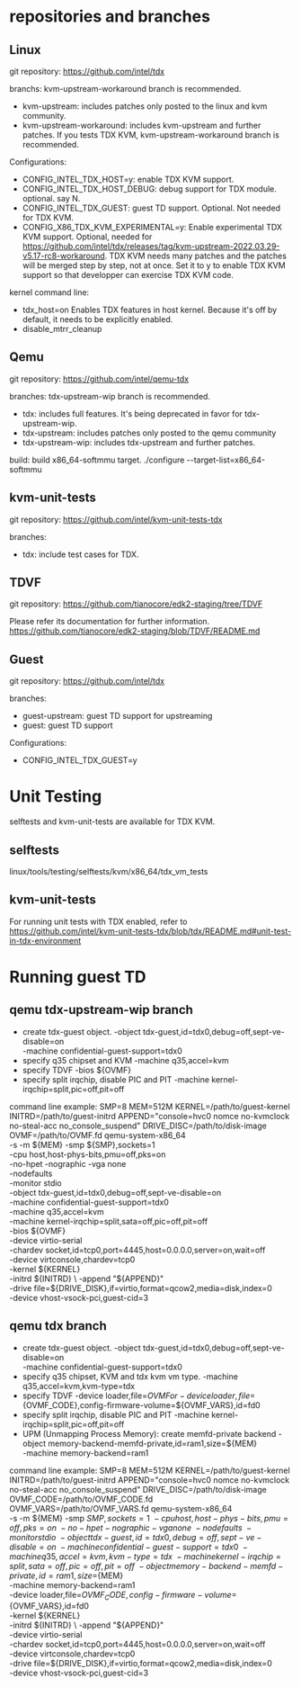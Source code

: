repositories and branches
=========================
Linux
-----
git repository:
https://github.com/intel/tdx

branchs:
kvm-upstream-workaround branch is recommended.
- kvm-upstream: includes patches only posted to the linux and kvm community.
- kvm-upstream-workaround: includes kvm-upstream and further patches.
If you tests TDX KVM, kvm-upstream-workaround branch is recommended.

Configurations:
- CONFIG_INTEL_TDX_HOST=y: enable TDX KVM support.
- CONFIG_INTEL_TDX_HOST_DEBUG: debug support for TDX module. optional. say N.
- CONFIG_INTEL_TDX_GUEST: guest TD support.  Optional. Not needed for TDX KVM.
- CONFIG_X86_TDX_KVM_EXPERIMENTAL=y: Enable experimental TDX KVM support.
  Optional, needed for
  https://github.com/intel/tdx/releases/tag/kvm-upstream-2022.03.29-v5.17-rc8-workaround. TDX
  KVM needs many patches and the patches will be merged step by step, not at
  once. Set it to y to enable TDX KVM support so that developper can exercise
  TDX KVM code.

kernel command line:
- tdx_host=on
  Enables TDX features in host kernel. Because it's off by default, it needs to be
  explicitly enabled.
- disable_mtrr_cleanup

Qemu
----
git repository:
https://github.com/intel/qemu-tdx

branches:
tdx-upstream-wip branch is recommended.
- tdx: includes full features.  It's being deprecated in favor for tdx-upstream-wip.
- tdx-upstream: includes patches only posted to the qemu community
- tdx-upstream-wip: includes tdx-upstream and further patches.

build:
build x86_64-softmmu target.
./configure --target-list=x86_64-softmmu

kvm-unit-tests
--------------
git repository:
https://github.com/intel/kvm-unit-tests-tdx

branches:
- tdx: include test cases for TDX.

TDVF
----
git repository:
https://github.com/tianocore/edk2-staging/tree/TDVF

Please refer its documentation for further information.
https://github.com/tianocore/edk2-staging/blob/TDVF/README.md

Guest
-----
git repository:
https://github.com/intel/tdx

branches:
- guest-upstream: guest TD support for upstreaming
- guest: guest TD support

Configurations:
- CONFIG_INTEL_TDX_GUEST=y

Unit Testing
============
selftests and kvm-unit-tests are available for TDX KVM.

selftests
---------
linux/tools/testing/selftests/kvm/x86_64/tdx_vm_tests

kvm-unit-tests
--------------
For running unit tests with TDX enabled, refer to
https://github.com/intel/kvm-unit-tests-tdx/blob/tdx/README.md#unit-test-in-tdx-environment


Running guest TD
================
qemu tdx-upstream-wip branch
----------------------------
- create tdx-guest object.
  -object tdx-guest,id=tdx0,debug=off,sept-ve-disable=on \
  -machine confidential-guest-support=tdx0
- specify q35 chipset and KVM
  -machine q35,accel=kvm
- specify TDVF
  -bios ${OVMF}
- specify split irqchip, disable PIC and PIT
  -machine kernel-irqchip=split,pic=off,pit=off

command line example:
SMP=8
MEM=512M
KERNEL=/path/to/guest-kernel
INITRD=/path/to/guest-initrd
APPEND="console=hvc0 nomce no-kvmclock no-steal-acc no_console_suspend"
DRIVE_DISC=/path/to/disk-image
OVMF=/path/to/OVMF.fd
qemu-system-x86_64 \
    -s -m ${MEM} -smp ${SMP},sockets=1 \
    -cpu host,host-phys-bits,pmu=off,pks=on \
    -no-hpet -nographic -vga none \
    -nodefaults \
    -monitor stdio \
    -object tdx-guest,id=tdx0,debug=off,sept-ve-disable=on \
    -machine confidential-guest-support=tdx0 \
    -machine q35,accel=kvm \
    -machine kernel-irqchip=split,sata=off,pic=off,pit=off \
    -bios ${OVMF} \
    -device virtio-serial \
    -chardev socket,id=tcp0,port=4445,host=0.0.0.0,server=on,wait=off \
    -device virtconsole,chardev=tcp0 \
    -kernel ${KERNEL} \
    -initrd ${INITRD} \
    -append "${APPEND}" \
    -drive file=${DRIVE_DISK},if=virtio,format=qcow2,media=disk,index=0 \
    -device vhost-vsock-pci,guest-cid=3


qemu tdx branch
---------------
- create tdx-guest object.
  -object tdx-guest,id=tdx0,debug=off,sept-ve-disable=on \
  -machine confidential-guest-support=tdx0
- specify q35 chipset, KVM and tdx kvm vm type.
  -machine q35,accel=kvm,kvm-type=tdx
- specify TDVF
  -device loader,file=${OVMF}
  or
  -device loader,file=${OVMF_CODE},config-firmware-volume=${OVMF_VARS},id=fd0
- specify split irqchip, disable PIC and PIT
  -machine kernel-irqchip=split,pic=off,pit=off
- UPM (Unmapping Process Memory): create memfd-private backend
  -object memory-backend-memfd-private,id=ram1,size=${MEM} \
  -machine memory-backend=ram1

command line example:
SMP=8
MEM=512M
KERNEL=/path/to/guest-kernel
INITRD=/path/to/guest-initrd
APPEND="console=hvc0 nomce no-kvmclock no-steal-acc no_console_suspend"
DRIVE_DISC=/path/to/disk-image
OVMF_CODE=/path/to/OVMF_CODE.fd
OVMF_VARS=/path/to/OVMF_VARS.fd
qemu-system-x86_64 \
     -s -m ${MEM} -smp ${SMP},sockets=1 \
     -cpu host,host-phys-bits,pmu=off,pks=on \
     -no-hpet -nographic -vga none \
     -nodefaults \
     -monitor stdio \
     -object tdx-guest,id=tdx0,debug=off,sept-ve-disable=on \
     -machine confidential-guest-support=tdx0 \
     -machine q35,accel=kvm,kvm-type=tdx \
     -machine kernel-irqchip=split,sata=off,pic=off,pit=off \
     -object memory-backend-memfd-private,id=ram1,size=${MEM} \
     -machine memory-backend=ram1 \
     -device loader,file=${OVMF_CODE},config-firmware-volume=${OVMF_VARS},id=fd0 \
     -kernel ${KERNEL} \
     -initrd ${INITRD} \
     -append "${APPEND}" \
     -device virtio-serial \
     -chardev socket,id=tcp0,port=4445,host=0.0.0.0,server=on,wait=off \
     -device virtconsole,chardev=tcp0 \
     -drive file=${DRIVE_DISK},if=virtio,format=qcow2,media=disk,index=0 \
     -device vhost-vsock-pci,guest-cid=3

